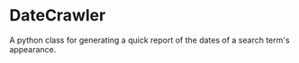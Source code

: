 # DateCrawler
 A python class for generating a quick report of the dates of a search term's appearance.
